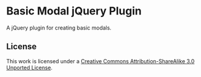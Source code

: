 # Basic Modal jQuery Plugin

A jQuery plugin for creating basic modals.

## License

This work is licensed under a [Creative Commons Attribution-ShareAlike 3.0 Unported License](http://creativecommons.org/licenses/by-sa/3.0/).